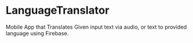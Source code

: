 # LanguageTranslator
Mobile App that Translates Given input text via audio, or text to provided language using Firebase.
